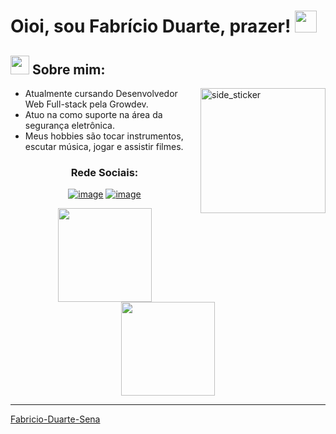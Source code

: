 # Oioi, sou Fabrício Duarte, prazer! <img src="https://media.giphy.com/media/hvRJCLFzcasrR4ia7z/giphy.gif" width="35">

## <img src="https://media.giphy.com/media/iY8CRBdQXODJSCERIr/giphy.gif" width="30px"> Sobre mim:

<img align="right" width=200px height=200px alt="side_sticker" src="https://media.giphy.com/media/TEnXkcsHrP4YedChhA/giphy.gif" />

- Atualmente cursando Desenvolvedor Web Full-stack pela Growdev.
- Atuo na como suporte na área da segurança eletrônica.
- Meus hobbies são tocar instrumentos, escutar música, jogar e assistir filmes.


<h3 align="center">Rede Sociais:</h3>
<div align="center">

[![image](https://img.shields.io/badge/LinkedIn-0077B5?style=for-the-badge&logo=linkedin&logoColor=white)](https://www.linkedin.com/in/fabrício-duarte-b87013259/)
[![image](https://img.shields.io/badge/Instagram-E4405F?style=for-the-badge&logo=instagram&logoColor=white)](https://www.instagram.com/fafsduarte/)
  
</div>

<p align= "center">
  <img height= "150" src="https://github-readme-stats.vercel.app/api?username=Fabricio-Duarte-Sena&theme=react&show_icons=true&include_all_commits=true" />
  <img height= "150" src="https://github-readme-stats.vercel.app/api/top-langs/?username=Fabricio-Duarte-Sena&theme=react&layout=compact" />
</p>

------

[Fabricio-Duarte-Sena](https://github.com/Fabricio-Duarte-Sena)
